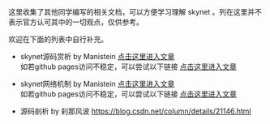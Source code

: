 这里收集了其他同学编写的相关文档，可以方便学习理解 skynet 。列在这里并不表示官方认可其中的一切观点，仅供参考。

欢迎在下面的列表中自行补充。

* skynet源码赏析 by Manistein
[点击这里进入文章](https://manistein.github.io/blog/post/server/skynet/skynet%E6%BA%90%E7%A0%81%E8%B5%8F%E6%9E%90/)    
如若github pages访问不稳定，可以尝试以下链接
[点击这里进入文章](http://manistein.club/post/server/skynet/skynet%E6%BA%90%E7%A0%81%E8%B5%8F%E6%9E%90/)

* skynet网络机制 by Manistein
[点击这里进入文章](https://manistein.github.io/blog/post/server/skynet/skynet%E7%BD%91%E7%BB%9C%E6%9C%BA%E5%88%B6/)  
如若github pages访问不稳定，可以尝试以下链接
[点击这里进入文章](http://manistein.club/post/server/skynet/skynet%E7%BD%91%E7%BB%9C%E6%9C%BA%E5%88%B6/)

* 源码剖析 by 刹那风波
https://blog.csdn.net/column/details/21146.html